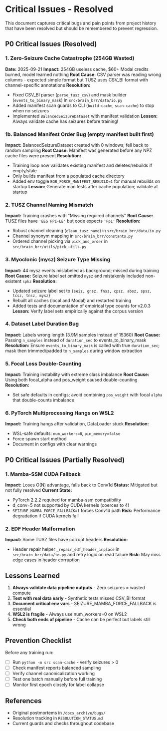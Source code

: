 # Critical Issues - Resolved

This document captures critical bugs and pain points from project history that have been resolved but should be remembered to prevent regression.

## P0 Critical Issues (Resolved)

### 1. Zero-Seizure Cache Catastrophe (254GB Wasted)
**Date:** 2025-09-21
**Impact:** 254GB useless cache, $60+ Modal credits burned, model learned nothing
**Root Cause:** CSV parser was reading wrong columns - expected simple format but TUSZ uses CSV_BI format with channel-specific annotations
**Resolution:**
- Fixed CSV_BI parser (`parse_tusz_csv`) and mask builder (`events_to_binary_mask`) in `src/brain_brr/data/io.py`
- Added manifest scan guards to CLI (`build-cache`, `scan-cache`) to stop when no seizures
- Implemented `BalancedSeizureDataset` with manifest validation
**Lesson:** Always validate cache has seizures before training!

### 1b. Balanced Manifest Order Bug (empty manifest built first)
**Impact:** BalancedSeizureDataset created with 0 windows; fell back to random sampling
**Root Cause:** Manifest was generated before any NPZ cache files were present
**Resolution:**
- Training loop now validates existing manifest and deletes/rebuilds if empty/stale
- Only builds manifest from a populated cache directory
- Added env toggle `BGB_FORCE_MANIFEST_REBUILD=1` for manual rebuilds on startup
**Lesson:** Generate manifests after cache population; validate at startup

### 2. TUSZ Channel Naming Mismatch
**Impact:** Training crashes with "Missing required channels"
**Root Cause:** TUSZ files have `'EEG FP1-LE'` but code expects `'Fp1'`
**Resolution:**
- Robust channel cleaning (`clean_tusz_name`) in `src/brain_brr/data/io.py`
- Channel synonym mapping in `src/brain_brr/constants.py`
- Ordered channel picking via `pick_and_order` in `src/brain_brr/utils/pick_utils.py`

### 3. Myoclonic (mysz) Seizure Type Missing
**Impact:** 44 mysz events mislabeled as background; missed during training
**Root Cause:** Seizure label set omitted `mysz` and mistakenly included non-existent `spkz`
**Resolution:**
- Updated seizure label set to `{seiz, gnsz, fnsz, cpsz, absz, spsz, tcsz, tnsz, mysz}`
- Rebuilt all caches (local and Modal) and restarted training
- Added tests and documentation of empirical type counts for v2.0.3
**Lesson:** Verify label sets empirically against the corpus version

### 4. Dataset Label Duration Bug
**Impact:** Labels wrong length (3.9M samples instead of 15360)
**Root Cause:** Passing `n_samples` instead of `duration_sec` to events_to_binary_mask
**Resolution:** Ensure `events_to_binary_mask` is called with true `duration_sec`; mask then trimmed/padded to `n_samples` during window extraction

### 5. Focal Loss Double-Counting
**Impact:** Training instability with extreme class imbalance
**Root Cause:** Using both focal_alpha and pos_weight caused double-counting
**Resolution:**
- Set safe defaults in configs; avoid combining `pos_weight` with focal `alpha` that double-counts imbalance

### 6. PyTorch Multiprocessing Hangs on WSL2
**Impact:** Training hangs after validation, DataLoader stuck
**Resolution:**
- WSL-safe defaults: `num_workers=0`, `pin_memory=false`
- Force spawn start method
- Document in configs with clear warnings

## P0 Critical Issues (Partially Resolved)

### 1. Mamba-SSM CUDA Fallback
**Impact:** Loses O(N) advantage, falls back to Conv1d
**Status:** Mitigated but not fully resolved
**Current State:**
- PyTorch 2.2.2 required for mamba-ssm compatibility
- d_conv=5 not supported by CUDA kernels (coerces to 4)
- `SEIZURE_MAMBA_FORCE_FALLBACK=1` forces Conv1d path
**Risk:** Performance degradation if CUDA kernels fail

### 2. EDF Header Malformation
**Impact:** Some TUSZ files have corrupt headers
**Resolution:**
- Header repair helper `_repair_edf_header_inplace` in `src/brain_brr/data/io.py` and retry logic on read failure
**Risk:** May miss edge cases in header corruption

## Lessons Learned

1. **Always validate data pipeline outputs** - Zero seizures = wasted compute
2. **Test with real data early** - Synthetic tests missed CSV_BI format
3. **Document critical env vars** - SEIZURE_MAMBA_FORCE_FALLBACK is essential
4. **WSL2 is fragile** - Always use num_workers=0 on WSL2
5. **Check both ends of pipeline** - Cache can be perfect but labels still wrong

## Prevention Checklist

Before any training run:
- [ ] Run `python -m src scan-cache` - verify seizures > 0
- [ ] Check manifest reports balanced sampling
- [ ] Verify channel canonicalization working
- [ ] Test one batch manually before full training
- [ ] Monitor first epoch closely for label collapse

## References
- Original postmortems in `/docs_archive/bugs/`
- Resolution tracking in `RESOLUTION_STATUS.md`
- Current guards and checks throughout codebase
